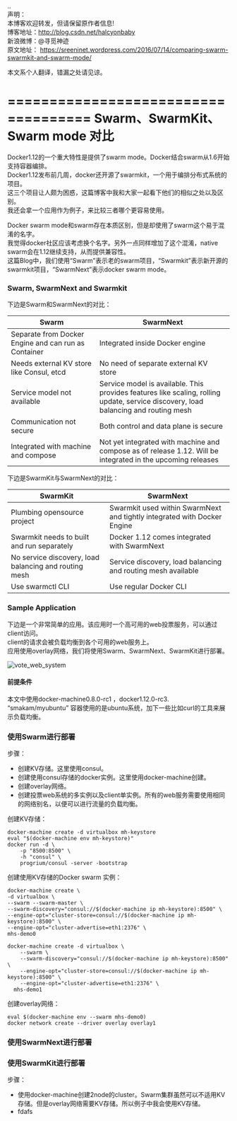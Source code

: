 ..  
声明：   
本博客欢迎转发，但请保留原作者信息!   
博客地址：http://blog.csdn.net/halcyonbaby   
新浪微博：@寻觅神迹  
原文地址： https://sreeninet.wordpress.com/2016/07/14/comparing-swarm-swarmkit-and-swarm-mode/

本文系个人翻译，错漏之处请见谅。  

====================================
Swarm、SwarmKit、Swarm mode 对比
====================================
Docker1.12的一个重大特性是提供了swarm mode。Docker结合swarm从1.6开始支持容器编排。  
Docker1.12发布前几周，docker还开源了swarmkit，一个用于编排分布式系统的项目。   
这三个项目让人颇为困惑，这篇博客中我和大家一起看下他们的相似之处以及区别。    
我还会拿一个应用作为例子，来比较三者哪个更容易使用。  

Docker swarm mode和swarm存在本质区别，但是却使用了swarm这个易于混淆的名字。  
我觉得docker社区应该考虑换个名字。另外一点同样增加了这个混淆，native swarm会在1.12继续支持，从而提供兼容性。   
这篇Blog中，我们使用“Swarm”表示老的swarm项目，“Swarmkit”表示新开源的swarmkit项目，“SwarmNext”表示docker swarm mode。   

### Swarm, SwarmNext and Swarmkit  
下边是Swarm和SwarmNext的对比：  

Swarm |SwarmNext
---------|----------
Separate from Docker Engine and can run as Container |Integrated inside Docker engine
Needs external KV store like Consul, etcd|No need of separate external KV store
Service model not available|Service model is available. This provides features like scaling, rolling update, service discovery, load balancing and routing mesh
Communication not secure|Both control and data plane is secure
Integrated with machine and compose|Not yet integrated with machine and compose as of release 1.12. Will be integrated in the upcoming releases

下边是SwarmKit与SwarmNext的对比：  

SwarmKit|SwarmNext
--------------|---------------------
Plumbing opensource project|Swarmkit used within SwarmNext and tightly integrated with Docker Engine
Swarmkit needs to built and run separately|Docker 1.12 comes integrated with SwarmNext
No service discovery, load balancing and routing mesh|Service discovery, load balancing and routing mesh available
Use swarmctl CLI|Use regular Docker CLI

### Sample Application   
下边是一个非常简单的应用。该应用时一个高可用的web投票服务，可以通过client访问。       
client的请求会被负载均衡到各个可用的web服务上。     
应用使用overlay网络，我们将使用Swarm、SwarmNext、SwarmKit进行部署。

![vote_web_system](https://sreeninet.files.wordpress.com/2016/07/swarm1.png?w=301&h=162)

#### 前提条件
本文中使用docker-machine0.8.0-rc1 ，docker1.12.0-rc3.   
“smakam/myubuntu” 容器使用的是ubuntu系统，加下一些比如curl的工具来展示负载均衡。     

### 使用Swarm进行部署   
步骤：  
+ 创建KV存储。这里使用consul。  
+ 创建使用consul存储的docker实例。这里使用docker-machine创建。  
+ 创建overlay网络。  
+ 创建投票web系统的多实例以及client单实例。所有的web服务需要使用相同的网络别名，以便可以进行流量的负载均衡。  

创建KV存储：  
```shell     
docker-machine create -d virtualbox mh-keystore  
eval "$(docker-machine env mh-keystore)"  
docker run -d \  
    -p "8500:8500" \  
    -h "consul" \  
    progrium/consul -server -bootstrap  
```  

创建使用KV存储的Docker swarm 实例：    
```shell   
docker-machine create \  
-d virtualbox \  
--swarm --swarm-master \   
--swarm-discovery="consul://$(docker-machine ip mh-keystore):8500" \  
--engine-opt="cluster-store=consul://$(docker-machine ip mh-keystore):8500" \  
--engine-opt="cluster-advertise=eth1:2376" \  
mhs-demo0  

docker-machine create -d virtualbox \  
    --swarm \  
    --swarm-discovery="consul://$(docker-machine ip mh-keystore):8500" \  
    --engine-opt="cluster-store=consul://$(docker-machine ip mh-keystore):8500" \  
    --engine-opt="cluster-advertise=eth1:2376" \  
  mhs-demo1  
```  

创建overlay网络：   
```shell
eval $(docker-machine env --swarm mhs-demo0)  
docker network create --driver overlay overlay1   
```



### 使用SwarmNext进行部署
### 使用SwarmKit进行部署
步骤：  
+ 使用docker-machine创建2node的cluster。Swarm集群虽然可以不适用KV存储。但是overlay网络需要KV存储。所以例子中我会使用KV存储。   
+ fdafs

